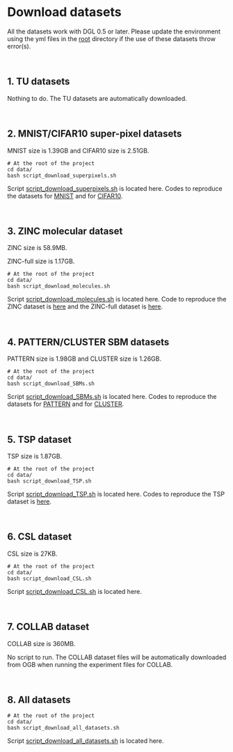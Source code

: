 # Download datasets

All the datasets work with DGL 0.5 or later. Please update the environment using the yml files in the [root](../) directory if the use of these datasets throw error(s).

<br>

## 1. TU datasets

Nothing to do. The TU datasets are automatically downloaded.



<br>

## 2. MNIST/CIFAR10 super-pixel datasets
MNIST size is 1.39GB and CIFAR10 size is 2.51GB.

```
# At the root of the project
cd data/ 
bash script_download_superpixels.sh
```
Script [script_download_superpixels.sh](../data/script_download_superpixels.sh) is located here. Codes to reproduce the datasets for [MNIST](../data/superpixels/prepare_superpixels_MNIST.ipynb) and for [CIFAR10](../data/superpixels/prepare_superpixels_CIFAR.ipynb).





<br>

## 3. ZINC molecular dataset
ZINC size is 58.9MB.  

ZINC-full size is 1.17GB.
```
# At the root of the project
cd data/ 
bash script_download_molecules.sh
```
Script [script_download_molecules.sh](../data/script_download_molecules.sh) is located here. Code to reproduce the ZINC dataset is [here](../data/molecules/prepare_molecules.ipynb) and the ZINC-full dataset is [here](../data/molecules/prepare_molecules_ZINC_full.ipynb).


<br>

## 4. PATTERN/CLUSTER SBM datasets
PATTERN size is 1.98GB and CLUSTER size is 1.26GB.

```
# At the root of the project
cd data/ 
bash script_download_SBMs.sh
```
Script [script_download_SBMs.sh](../data/script_download_SBMs.sh) is located here. Codes to reproduce the datasets for [PATTERN](../data/SBMs/generate_SBM_PATTERN.ipynb) and for [CLUSTER](../data/SBMs/generate_SBM_CLUSTER.ipynb).

<br>

## 5. TSP dataset
TSP size is 1.87GB.

```
# At the root of the project
cd data/ 
bash script_download_TSP.sh
```
Script [script_download_TSP.sh](../data/script_download_TSP.sh) is located here. Codes to reproduce the TSP dataset is [here](../data/TSP/prepare_TSP.ipynb).

<br>

## 6. CSL dataset
CSL size is 27KB.

```
# At the root of the project
cd data/ 
bash script_download_CSL.sh
```
Script [script_download_CSL.sh](../data/script_download_CSL.sh) is located here. 

<br>

## 7. COLLAB dataset
COLLAB size is 360MB.

No script to run. The COLLAB dataset files will be automatically downloaded from OGB when running the experiment files for COLLAB.


<br>

## 8. All datasets

```
# At the root of the project
cd data/ 
bash script_download_all_datasets.sh
```

Script [script_download_all_datasets.sh](../data/script_download_all_datasets.sh) is located here. 


<br><br><br>
